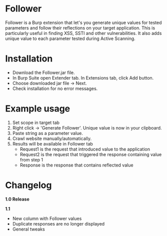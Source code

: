 # Follower
Follower is a Burp extension that let's you generate unique values for tested parameters and follow their reflections on your target application. This is particularly useful in finding XSS, SSTI and other vulnerabilities. It also adds unique value to each parameter tested during Active Scanning.

# Installation
- Download the Follower.jar file.
- In Burp Suite open Extender tab. In Extensions tab, click Add button.
- Choose downloaded jar file -> Next.
- Check installation for no error messages.

# Example usage
1. Set scope in target tab
2. Right click -> 'Generate Follower'. Unique value is now in your clipboard.
3. Paste string as a parameter value.
4. Crawl website manually/automatically.
5. Results will be available in Follower tab
    - Request1 is the request that introduced value to the application
    - Request2 is the request that triggered the response containing value from step 1
    - Response is the response that contains reflected value

# Changelog
**1.0 Release**

**1.1**
- New column with Follower values
- Duplicate responses are no longer displayed
- General tweaks
